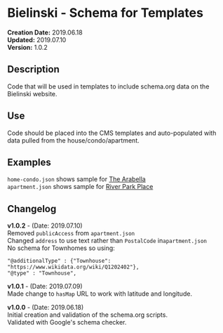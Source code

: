 # Bielinski - Schema for Templates

**Creation Date:** 2019.06.18  
**Updated:** 2019.07.10  
**Version:** 1.0.2  
  
	
## Description
Code that will be used in templates to include schema.org data on
the Bielinski website.


## Use
Code should be placed into the CMS templates and auto-populated with
data pulled from the house/condo/apartment.


## Examples
`home-condo.json` shows sample for [The Arabella](https://www.bielinski.com/new-homes/buy-a-redihome/RediHome-Details.aspx?p=7083)  
`apartment.json` shows sample for [River Park Place](https://www.bielinski.com/Apartments/River-Park-Place.aspx)

## Changelog
**v1.0.2** - (Date: 2019.07.10)  
Removed `publicAccess` from `apartment.json`  
Changed `address` to use text rather than `PostalCode` in`apartment.json`  
No schema for Townhomes so using:  
```
"@additionalType" : {"Townhouse": "https://www.wikidata.org/wiki/Q1202402"},
"@type" : "Townhouse",
```	

**v1.0.1** - (Date: 2019.07.09)  
Made change to `hasMap` URL to work with latitude and longitude.  

**v1.0.0** - (Date: 2019.06.18)  
Initial creation and validation of the schema.org scripts.  
Validated with Google's schema checker.  